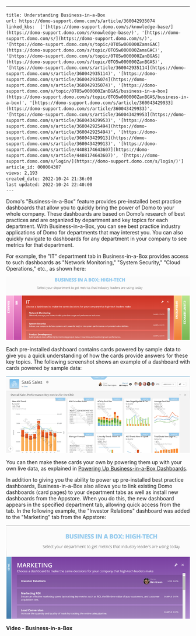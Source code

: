 ---
    title: Understanding Business-in-a-Box
    url: https://domo-support.domo.com/s/article/360042935074
    linked_kbs:  ['[https://domo-support.domo.com/s/knowledge-base/](https://domo-support.domo.com/s/knowledge-base/)', '[https://domo-support.domo.com/s/](https://domo-support.domo.com/s/)', '[https://domo-support.domo.com/s/topic/0TO5w000000ZamsGAC](https://domo-support.domo.com/s/topic/0TO5w000000ZamsGAC)', '[https://domo-support.domo.com/s/topic/0TO5w000000ZanBGAS](https://domo-support.domo.com/s/topic/0TO5w000000ZanBGAS)', '[https://domo-support.domo.com/s/article/360042935114](https://domo-support.domo.com/s/article/360042935114)', '[https://domo-support.domo.com/s/article/360042935074](https://domo-support.domo.com/s/article/360042935074)', '[https://domo-support.domo.com/s/topic/0TO5w000000ZanBGAS/business-in-a-box](https://domo-support.domo.com/s/topic/0TO5w000000ZanBGAS/business-in-a-box)', '[https://domo-support.domo.com/s/article/360043429933](https://domo-support.domo.com/s/article/360043429933)', '[https://domo-support.domo.com/s/article/360043429953](https://domo-support.domo.com/s/article/360043429953)', '[https://domo-support.domo.com/s/article/360042925494](https://domo-support.domo.com/s/article/360042925494)', '[https://domo-support.domo.com/s/article/360043429913](https://domo-support.domo.com/s/article/360043429913)', '[https://domo-support.domo.com/s/article/4408174643607](https://domo-support.domo.com/s/article/4408174643607)', '[https://domo-support.domo.com/s/login/](https://domo-support.domo.com/s/login/)']
    article_id: 000004307
    views: 2,193
    created_date: 2022-10-24 21:36:00
    last updated: 2022-10-24 22:40:00
    ---



Domo's "Business-in-a-Box" feature provides pre-installed best practice dashboards that allow you to quickly bring the power of Domo to your whole company. These dashboards are based on Domo’s research of best practices and are organized by department and key topics for each department. With Business-in-a-Box, you can see best practice industry applications of Domo for departments that may interest you. You can also quickly navigate to dashboards for any department in your company to see metrics for that department.   


For example, the "IT" department tab in Business-in-a-Box provides access to such dashboards as "Network Monitoring," "System Security," "Cloud Operations," etc., as shown here:


![biab_overview_1.png](biab_overview_1.png)


Each pre-installed dashboard contains cards powered by sample data to give you a quick understanding of how the cards provide answers for these key topics. The following screenshot shows an example of a dashboard with cards powered by sample data:


![biab_overview_3.png](biab_overview_3.png)


You can then make these cards your own by powering them up with your own live data, as explained in [Powering Up Business-in-a-Box Dashboards](/s/article/360042935114 "Powering Up Business in a Box Dashboards").


In addition to giving you the ability to power up pre-installed best practice dashboards, Business-in-a-Box also allows you to link existing Domo dashboards (card pages) to your department tabs as well as install new dashboards from the Appstore. When you do this, the new dashboard appears in the specified department tab, allowing quick access from the tab. In the following example, the "Investor Relations" dashboard was added to the "Marketing" tab from the Appstore:    
  
![biab_overview_4.png](biab_overview_4.png)


**Video - Business-in-a-Box**


